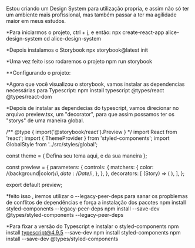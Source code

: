 Estou criando um Design System para utilização propria, e assim não só ter um ambiente mais profissional, mas também passar a ter ma agilidade maior em meus estudos.

*Para iniciarmos o projeto, ctrl + j, e então:
npx create-react-app alice-design-system
cd alice-design-system

*Depois instalamos o Storybook
npx storybook@latest init

*Uma vez feito isso rodaremos o projeto
npm run storybook

**Configurando o projeto:

*Agora que você visualizou o storybook, vamos instalar as dependencias necessárias para Typescript:
npm install typescript @types/react @types/react-dom


*Depois de instalar as dependecias do typescript, vamos direcionar no arquivo preview.tsx, um "decorator", para que assim possamos ter os "storys" de uma maneira global.


/** @type { import('@storybook/react').Preview } */
import React from 'react';
import { ThemeProvider } from 'styled-components'; 
import GlobalStyle from '../src/styles/global'; 

const theme = {
   Defina seu tema aqui, e da sua maneira 
};

const preview = {
  parameters: {
    controls: {
      matchers: {
        color: /(background|color)$/i,
        date: /Date$/i,
      },
    },
  },
  decorators: [
    (Story) => (
      <ThemeProvider theme={theme}>
        <GlobalStyle />
        <Story />
      </ThemeProvider>
    ),
  ],
};

export default preview;

*feito isso , iremos utilizar o --legacy-peer-deps para sanar os propblemas de conflitos de dependências e força a instalação dos pacotes
npm install styled-components --legacy-peer-deps
npm install --save-dev @types/styled-components --legacy-peer-deps

*Para fixar a versão do Typescript e instalar o styled-components
npm install typescript@4.9.5 --save-dev
npm install styled-components
npm install --save-dev @types/styled-components
